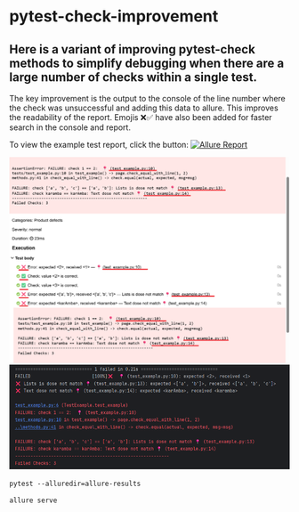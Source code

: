 # pytest-check-improvement
## Here is a variant of improving pytest-check methods to simplify debugging when there are a large number of checks within a single test.
The key improvement is the output to the console of the line number where the check was unsuccessful and adding this data to allure. This improves the readability of the report. Emojis ❌✅ have also been added for faster search in the console and report.

To view the example test report, click the button: [![Allure Report](https://img.shields.io/badge/Allure%20Report-deployed-green)](https://lambotik.github.io/pytest-check-improve)

![Screenshot 1](https://github.com/lambotik/pytest-check-improve/blob/main/screenshots/Снимок%20экрана%202025-07-31%20145350.png?raw=true)
![Screenshot 2](https://github.com/lambotik/pytest-check-improve/blob/main/screenshots/Снимок%20экрана%202025-07-31%20145808.png?raw=true)

```
pytest --alluredir=allure-results
```
```
allure serve
```
